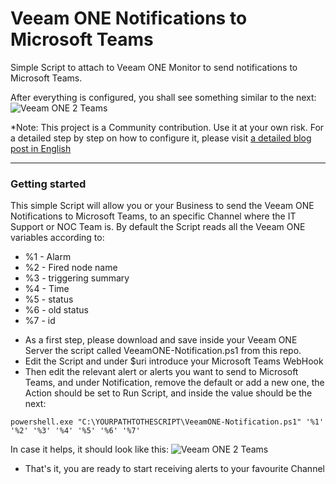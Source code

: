 Veeam ONE Notifications to Microsoft Teams
===================
Simple Script to attach to Veeam ONE Monitor to send notifications to Microsoft Teams.

After everything is configured, you shall see something similar to the next:
![Veeam ONE 2 Teams](https://www.jorgedelacruz.es/wp-content/uploads/2019/11/veeamone-slack-008.png)

*Note: This project is a Community contribution. Use it at your own risk. For a detailed step by step on how to configure it, please visit [a detailed blog post in English](https://jorgedelacruz.uk/2019/11/20/veeam-using-microsoft-teams-for-our-veeam-one-notifications-when-alerts-are-being-generated/)

----------

### Getting started
This simple Script will allow you or your Business to send the Veeam ONE Notifications to Microsoft Teams, to an specific Channel where the IT Support or NOC Team is. By default the Script reads all the Veeam ONE variables according to:
* %1 - Alarm
* %2 - Fired node name
* %3 - triggering summary
* %4 - Time
* %5 - status
* %6 - old status
* %7 - id

- As a first step, please download and save inside your Veeam ONE Server the script called VeeamONE-Notification.ps1 from this repo.
- Edit the Script and under $uri introduce your Microsoft Teams WebHook
- Then edit the relevant alert or alerts you want to send to Microsoft Teams, and under Notification, remove the default or add a new one, the Action should be set to Run Script, and inside the value should be the next:
```
powershell.exe "C:\YOURPATHTOTHESCRIPT\VeeamONE-Notification.ps1" '%1' '%2' '%3' '%4' '%5' '%6' '%7'
```
In case it helps, it should look like this:
![Veeam ONE 2 Teams](https://www.jorgedelacruz.es/wp-content/uploads/2019/11/veeamone-slack-009.png)
- That's it, you are ready to start receiving alerts to your favourite Channel

